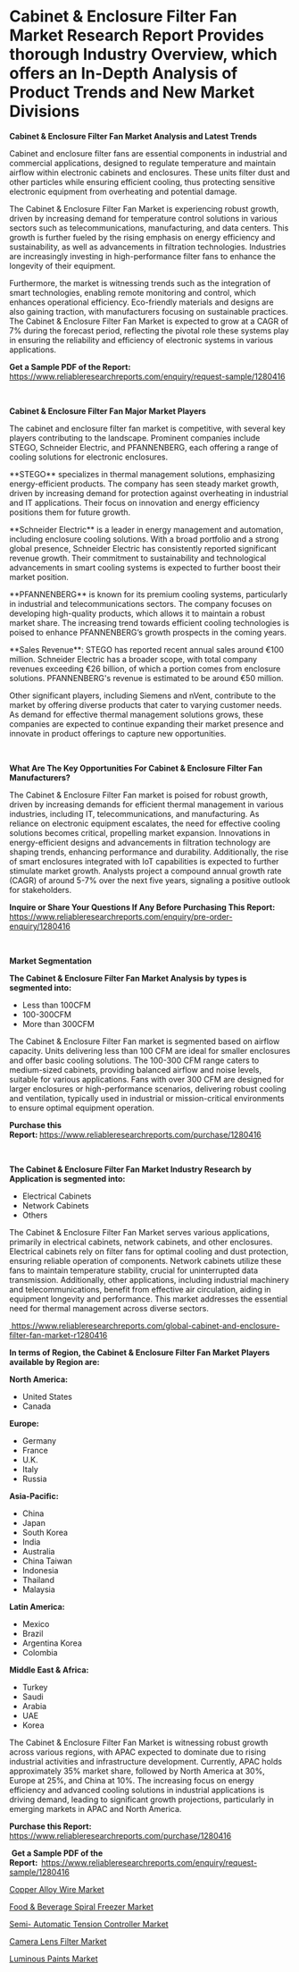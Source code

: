 <p><h1>Cabinet & Enclosure Filter Fan Market Research Report Provides thorough Industry Overview, which offers an In-Depth Analysis of Product Trends and New Market Divisions</h1></p><p><strong>Cabinet & Enclosure Filter Fan Market Analysis and Latest Trends</strong></p>
<p><p>Cabinet and enclosure filter fans are essential components in industrial and commercial applications, designed to regulate temperature and maintain airflow within electronic cabinets and enclosures. These units filter dust and other particles while ensuring efficient cooling, thus protecting sensitive electronic equipment from overheating and potential damage.</p><p>The Cabinet & Enclosure Filter Fan Market is experiencing robust growth, driven by increasing demand for temperature control solutions in various sectors such as telecommunications, manufacturing, and data centers. This growth is further fueled by the rising emphasis on energy efficiency and sustainability, as well as advancements in filtration technologies. Industries are increasingly investing in high-performance filter fans to enhance the longevity of their equipment.</p><p>Furthermore, the market is witnessing trends such as the integration of smart technologies, enabling remote monitoring and control, which enhances operational efficiency. Eco-friendly materials and designs are also gaining traction, with manufacturers focusing on sustainable practices. The Cabinet & Enclosure Filter Fan Market is expected to grow at a CAGR of 7% during the forecast period, reflecting the pivotal role these systems play in ensuring the reliability and efficiency of electronic systems in various applications.</p></p>
<p><strong>Get a Sample PDF of the Report:&nbsp;</strong> <a href="https://www.reliableresearchreports.com/enquiry/request-sample/1280416?utm_campaign=116&utm_medium=2&utm_source=Github&utm_content=ia&utm_term=10122024&utm_id=cabinet-enclosure-filter-fan">https://www.reliableresearchreports.com/enquiry/request-sample/1280416</a></p>
<p>&nbsp;</p>
<p><strong>Cabinet & Enclosure Filter Fan Major Market Players</strong></p>
<p><p>The cabinet and enclosure filter fan market is competitive, with several key players contributing to the landscape. Prominent companies include STEGO, Schneider Electric, and PFANNENBERG, each offering a range of cooling solutions for electronic enclosures.</p><p>**STEGO** specializes in thermal management solutions, emphasizing energy-efficient products. The company has seen steady market growth, driven by increasing demand for protection against overheating in industrial and IT applications. Their focus on innovation and energy efficiency positions them for future growth.</p><p>**Schneider Electric** is a leader in energy management and automation, including enclosure cooling solutions. With a broad portfolio and a strong global presence, Schneider Electric has consistently reported significant revenue growth. Their commitment to sustainability and technological advancements in smart cooling systems is expected to further boost their market position.</p><p>**PFANNENBERG** is known for its premium cooling systems, particularly in industrial and telecommunications sectors. The company focuses on developing high-quality products, which allows it to maintain a robust market share. The increasing trend towards efficient cooling technologies is poised to enhance PFANNENBERG’s growth prospects in the coming years.</p><p>**Sales Revenue**: STEGO has reported recent annual sales around €100 million. Schneider Electric has a broader scope, with total company revenues exceeding €26 billion, of which a portion comes from enclosure solutions. PFANNENBERG's revenue is estimated to be around €50 million. </p><p>Other significant players, including Siemens and nVent, contribute to the market by offering diverse products that cater to varying customer needs. As demand for effective thermal management solutions grows, these companies are expected to continue expanding their market presence and innovate in product offerings to capture new opportunities.</p></p>
<p>&nbsp;</p>
<p><strong>What Are The Key Opportunities For Cabinet & Enclosure Filter Fan Manufacturers?</strong></p>
<p><p>The Cabinet & Enclosure Filter Fan market is poised for robust growth, driven by increasing demands for efficient thermal management in various industries, including IT, telecommunications, and manufacturing. As reliance on electronic equipment escalates, the need for effective cooling solutions becomes critical, propelling market expansion. Innovations in energy-efficient designs and advancements in filtration technology are shaping trends, enhancing performance and durability. Additionally, the rise of smart enclosures integrated with IoT capabilities is expected to further stimulate market growth. Analysts project a compound annual growth rate (CAGR) of around 5-7% over the next five years, signaling a positive outlook for stakeholders.</p></p>
<p><strong>Inquire or Share Your Questions If Any Before Purchasing This Report:</strong> <a href="https://www.reliableresearchreports.com/enquiry/pre-order-enquiry/1280416?utm_campaign=116&utm_medium=2&utm_source=Github&utm_content=ia&utm_term=10122024&utm_id=cabinet-enclosure-filter-fan">https://www.reliableresearchreports.com/enquiry/pre-order-enquiry/1280416</a></p>
<p>&nbsp;</p>
<p><strong>Market Segmentation</strong></p>
<p><strong>The Cabinet & Enclosure Filter Fan Market Analysis by types is segmented into:</strong></p>
<p><ul><li>Less than 100CFM</li><li>100-300CFM</li><li>More than 300CFM</li></ul></p>
<p><p>The Cabinet & Enclosure Filter Fan market is segmented based on airflow capacity. Units delivering less than 100 CFM are ideal for smaller enclosures and offer basic cooling solutions. The 100-300 CFM range caters to medium-sized cabinets, providing balanced airflow and noise levels, suitable for various applications. Fans with over 300 CFM are designed for larger enclosures or high-performance scenarios, delivering robust cooling and ventilation, typically used in industrial or mission-critical environments to ensure optimal equipment operation.</p></p>
<p><strong>Purchase this Report:&nbsp;</strong><a href="https://www.reliableresearchreports.com/purchase/1280416?utm_campaign=116&utm_medium=2&utm_source=Github&utm_content=ia&utm_term=10122024&utm_id=cabinet-enclosure-filter-fan">https://www.reliableresearchreports.com/purchase/1280416</a></p>
<p>&nbsp;</p>
<p><strong>The Cabinet & Enclosure Filter Fan Market Industry Research by Application is segmented into:</strong></p>
<p><ul><li>Electrical Cabinets</li><li>Network Cabinets</li><li>Others</li></ul></p>
<p><p>The Cabinet & Enclosure Filter Fan Market serves various applications, primarily in electrical cabinets, network cabinets, and other enclosures. Electrical cabinets rely on filter fans for optimal cooling and dust protection, ensuring reliable operation of components. Network cabinets utilize these fans to maintain temperature stability, crucial for uninterrupted data transmission. Additionally, other applications, including industrial machinery and telecommunications, benefit from effective air circulation, aiding in equipment longevity and performance. This market addresses the essential need for thermal management across diverse sectors.</p></p>
<p><a href="https://www.reliableresearchreports.com/global-cabinet-and-enclosure-filter-fan-market-r1280416?utm_campaign=116&utm_medium=2&utm_source=Github&utm_content=ia&utm_term=10122024&utm_id=cabinet-enclosure-filter-fan">&nbsp;https://www.reliableresearchreports.com/global-cabinet-and-enclosure-filter-fan-market-r1280416</a></p>
<p><strong>In terms of Region, the Cabinet & Enclosure Filter Fan Market Players available by Region are:</strong></p>
<p>
    <p> <strong> North America: </strong>
        <ul>
            <li>United States</li>
            <li>Canada</li>
        </ul>
        </p> 
    <p> <strong> Europe: </strong>
        <ul>
            <li>Germany</li>
            <li>France</li>
            <li>U.K.</li>
            <li>Italy</li>
            <li>Russia</li>
        </ul>
        </p> 
    <p> <strong> Asia-Pacific: </strong>
        <ul>
            <li>China</li>
            <li>Japan</li>
            <li>South Korea</li>
            <li>India</li>
            <li>Australia</li>
            <li>China Taiwan</li>
            <li>Indonesia</li>
            <li>Thailand</li>
            <li>Malaysia</li>
        </ul>
        </p> 
    <p> <strong> Latin America: </strong>
        <ul>
            <li>Mexico</li>
            <li>Brazil</li>
            <li>Argentina Korea</li>
            <li>Colombia</li>
        </ul>
        </p> 
    <p> <strong> Middle East & Africa: </strong>
        <ul>
            <li>Turkey</li>
            <li>Saudi</li>
            <li>Arabia</li>
            <li>UAE</li>
            <li>Korea</li>
        </ul>
    </p>
    </p>
<p><p>The Cabinet & Enclosure Filter Fan Market is witnessing robust growth across various regions, with APAC expected to dominate due to rising industrial activities and infrastructure development. Currently, APAC holds approximately 35% market share, followed by North America at 30%, Europe at 25%, and China at 10%. The increasing focus on energy efficiency and advanced cooling solutions in industrial applications is driving demand, leading to significant growth projections, particularly in emerging markets in APAC and North America.</p></p>
<p><strong>Purchase this Report: </strong><a href="https://www.reliableresearchreports.com/purchase/1280416?utm_campaign=116&utm_medium=2&utm_source=Github&utm_content=ia&utm_term=10122024&utm_id=cabinet-enclosure-filter-fan">https://www.reliableresearchreports.com/purchase/1280416</a></p>
<p>&nbsp;<strong>Get a Sample PDF of the Report:&nbsp;&nbsp;</strong><a href="https://www.reliableresearchreports.com/enquiry/request-sample/1280416?utm_campaign=116&utm_medium=2&utm_source=Github&utm_content=ia&utm_term=10122024&utm_id=cabinet-enclosure-filter-fan">https://www.reliableresearchreports.com/enquiry/request-sample/1280416</a></p>
<p><strong></strong></p>
<p><p><a href="https://www.linkedin.com/pulse/amacro-overview-forecast-cagr-101-copper-alloy-wire-marketfor-lcphf?utm_campaign=116&utm_medium=2&utm_source=Github&utm_content=ia&utm_term=10122024&utm_id=cabinet-enclosure-filter-fan">Copper Alloy Wire Market</a></p><p><a href="https://github.com/lindaopodray/Market-Research-Report-List-1/blob/main/food-beverage-spiral-freezer-market.md?utm_campaign=116&utm_medium=2&utm_source=Github&utm_content=ia&utm_term=10122024&utm_id=cabinet-enclosure-filter-fan">Food & Beverage Spiral Freezer Market</a></p><p><a href="https://github.com/flnordan65e0/Market-Research-Report-List-1/blob/main/semi-automatic-tension-controller-market.md?utm_campaign=116&utm_medium=2&utm_source=Github&utm_content=ia&utm_term=10122024&utm_id=cabinet-enclosure-filter-fan">Semi- Automatic Tension Controller Market</a></p><p><a href="https://www.linkedin.com/pulse/global-camera-lens-filter-market-research-report-industry-cyidf?utm_campaign=116&utm_medium=2&utm_source=Github&utm_content=ia&utm_term=10122024&utm_id=cabinet-enclosure-filter-fan">Camera Lens Filter Market</a></p><p><a href="https://www.linkedin.com/pulse/luminous-paints-market-study-growth-opportunities-value-m5qef?utm_campaign=116&utm_medium=2&utm_source=Github&utm_content=ia&utm_term=10122024&utm_id=cabinet-enclosure-filter-fan">Luminous Paints Market</a></p></p>